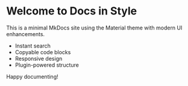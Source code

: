 # Welcome to Docs in Style

This is a minimal MkDocs site using the Material theme with modern UI enhancements.

- Instant search
- Copyable code blocks
- Responsive design
- Plugin-powered structure

Happy documenting!
